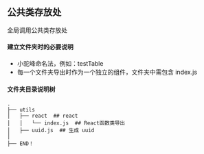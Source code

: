 ## 公共类存放处
全局调用公共类存放处

#### 建立文件夹时的必要说明

- 小驼峰命名法，例如：testTable
- 每一个文件夹导出时作为一个独立的组件，文件夹中需包含 index.js

#### 文件夹目录说明树
```
.
├── utils
│   ├── react  ## react
│   │   └── index.js  ## React函数类导出
│   ├── uuid.js  ## 生成 uuid
│
├── END！         
```
